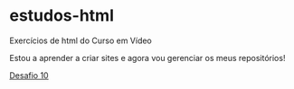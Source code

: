 # estudos-html
 Exercícios de html do Curso em Vídeo

 Estou a aprender a criar sites e agora vou gerenciar os meus repositórios!

 <a href="desafios/d010
/index.html">Desafio 10</a>
